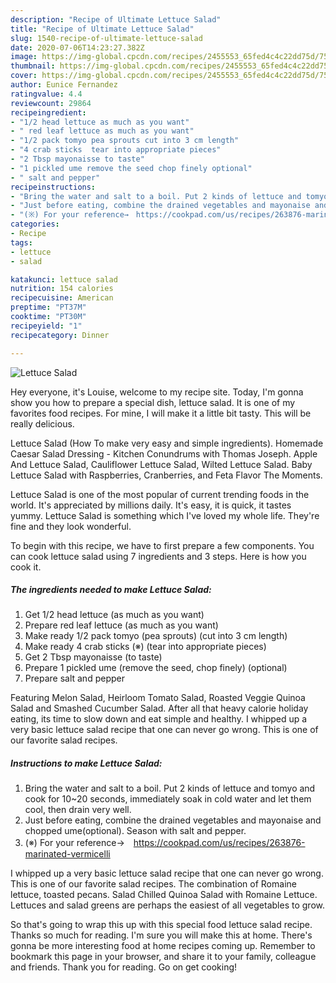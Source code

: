 ```yaml
---
description: "Recipe of Ultimate Lettuce Salad"
title: "Recipe of Ultimate Lettuce Salad"
slug: 1540-recipe-of-ultimate-lettuce-salad
date: 2020-07-06T14:23:27.382Z
image: https://img-global.cpcdn.com/recipes/2455553_65fed4c4c22dd75d/751x532cq70/lettuce-salad-recipe-main-photo.jpg
thumbnail: https://img-global.cpcdn.com/recipes/2455553_65fed4c4c22dd75d/751x532cq70/lettuce-salad-recipe-main-photo.jpg
cover: https://img-global.cpcdn.com/recipes/2455553_65fed4c4c22dd75d/751x532cq70/lettuce-salad-recipe-main-photo.jpg
author: Eunice Fernandez
ratingvalue: 4.4
reviewcount: 29864
recipeingredient:
- "1/2 head lettuce as much as you want"
- " red leaf lettuce as much as you want"
- "1/2 pack tomyo pea sprouts cut into 3 cm length"
- "4 crab sticks  tear into appropriate pieces"
- "2 Tbsp mayonaisse to taste"
- "1 pickled ume remove the seed chop finely optional"
- " salt and pepper"
recipeinstructions:
- "Bring the water and salt to a boil. Put 2 kinds of lettuce and tomyo and cook for 10~20 seconds, immediately soak in cold water and let them cool, then drain very well."
- "Just before eating, combine the drained vegetables and mayonaise and chopped ume(optional). Season with salt and pepper."
- "(※) For your reference→　https://cookpad.com/us/recipes/263876-marinated-vermicelli"
categories:
- Recipe
tags:
- lettuce
- salad

katakunci: lettuce salad 
nutrition: 154 calories
recipecuisine: American
preptime: "PT37M"
cooktime: "PT30M"
recipeyield: "1"
recipecategory: Dinner

---
```



![Lettuce Salad](https://img-global.cpcdn.com/recipes/2455553_65fed4c4c22dd75d/751x532cq70/lettuce-salad-recipe-main-photo.jpg)

Hey everyone, it's Louise, welcome to my recipe site. Today, I'm gonna show you how to prepare a special dish, lettuce salad. It is one of my favorites food recipes. For mine, I will make it a little bit tasty. This will be really delicious.

Lettuce Salad (How To make very easy and simple ingredients). Homemade Caesar Salad Dressing - Kitchen Conundrums with Thomas Joseph. Apple And Lettuce Salad, Cauliflower Lettuce Salad, Wilted Lettuce Salad. Baby Lettuce Salad with Raspberries, Cranberries, and Feta Flavor The Moments.

Lettuce Salad is one of the most popular of current trending foods in the world. It's appreciated by millions daily. It's easy, it is quick, it tastes yummy. Lettuce Salad is something which I've loved my whole life. They're fine and they look wonderful.


To begin with this recipe, we have to first prepare a few components. You can cook lettuce salad using 7 ingredients and 3 steps. Here is how you cook it.

<!--inarticleads1-->

##### The ingredients needed to make Lettuce Salad:

1. Get 1/2 head lettuce (as much as you want)
1. Prepare  red leaf lettuce (as much as you want)
1. Make ready 1/2 pack tomyo (pea sprouts) (cut into 3 cm length)
1. Make ready 4 crab sticks (※) (tear into appropriate pieces)
1. Get 2 Tbsp mayonaisse (to taste)
1. Prepare 1 pickled ume (remove the seed, chop finely) (optional)
1. Prepare  salt and pepper


Featuring Melon Salad, Heirloom Tomato Salad, Roasted Veggie Quinoa Salad and Smashed Cucumber Salad. After all that heavy calorie holiday eating, its time to slow down and eat simple and healthy. I whipped up a very basic lettuce salad recipe that one can never go wrong. This is one of our favorite salad recipes. 

<!--inarticleads2-->

##### Instructions to make Lettuce Salad:

1. Bring the water and salt to a boil. Put 2 kinds of lettuce and tomyo and cook for 10~20 seconds, immediately soak in cold water and let them cool, then drain very well.
1. Just before eating, combine the drained vegetables and mayonaise and chopped ume(optional). Season with salt and pepper.
1. (※) For your reference→　https://cookpad.com/us/recipes/263876-marinated-vermicelli


I whipped up a very basic lettuce salad recipe that one can never go wrong. This is one of our favorite salad recipes. The combination of Romaine lettuce, toasted pecans. Salad Chilled Quinoa Salad with Romaine Lettuce. Lettuces and salad greens are perhaps the easiest of all vegetables to grow. 

So that's going to wrap this up with this special food lettuce salad recipe. Thanks so much for reading. I'm sure you will make this at home. There's gonna be more interesting food at home recipes coming up. Remember to bookmark this page in your browser, and share it to your family, colleague and friends. Thank you for reading. Go on get cooking!
